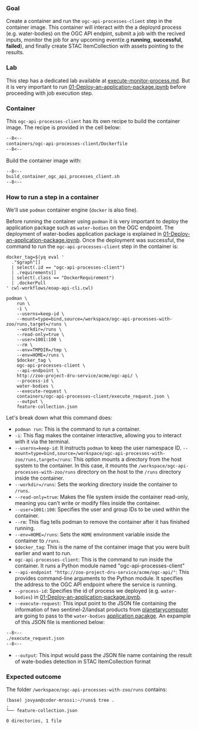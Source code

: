 ### Goal 

Create a container and run the `ogc-api-processes-client` step in the container image. This container will interact with the a deployrd process (e.g. water-bodies) on the OGC API endpint, submit a job with the recived inputs, monitor the job for any upcoming event(e.g **running**, **successful**, **failed**), and finally create STAC ItemCollection with assets pointing to the results. 

### Lab

This step has a dedicated lab available at [execute-monitor-process.md](../execute-monitor-process.md). But it is very important to run [01-Deploy-an-application-package.ipynb](../deploy-application.md) before proceeding with job execution step.

### Container

This `ogc-api-processes-client` has its own recipe to build the container image. The recipe is provided in the cell below:

```dockerfile linenums="1" title="ogc-api-processes-client/Dockerfile"
--8<--
containers/ogc-api-processes-client/Dockerfile
--8<--
```
 
Build the container image with:

```bash linenums="1" title="terminal"
--8<--
build_container_ogc_api_processes_client.sh
--8<--
```

### How to run a step in a container

We'll use `podman` container engine (`docker` is also fine).

Before running the container using `podman` it is very important to deploy the application package such as `water-bodies` on the OGC endpoint. The deployment of water-bodies application package is explained in [01-Deploy-an-application-package.ipynb](../deploy-application.md). Once the deployment was successful, the command to run the `ogc-api-processes-client` step in the container is:

```
docker_tag=$(yq eval '
  ."$graph"[]
  | select(.id == "ogc-api-processes-client")
  | .requirements[]
  | select(.class == "DockerRequirement")
  | .dockerPull
' cwl-workflows/eoap-api-cli.cwl)

podman \
    run \
    -i \
    --userns=keep-id \
    --mount=type=bind,source=/workspace/ogc-api-processes-with-zoo/runs,target=/runs \
    --workdir=/runs \
    --read-only=true \
    --user=1001:100 \
    --rm \
    --env=TMPDIR=/tmp \
    --env=HOME=/runs \
    $docker_tag \
    ogc-api-processes-client \
    --api-endpoint \
    http://zoo-project-dru-service/acme/ogc-api/ \
    --process-id \
    water-bodies \
    --execute-request \
    containers/ogc-api-processes-client/execute_request.json \
    --output \
    feature-collection.json
```

Let's break down what this command does:

* `podman run`: This is the command to run a container.
* `-i`: This flag makes the container interactive, allowing you to interact with it via the terminal.
* `--userns=keep-id`: It instructs `podman` to keep the user namespace ID.
`--mount=type=bind,source=/workspace/ogc-api-processes-with-zoo/runs,target=/runs`: This option mounts a directory from the host system to the container. In this case, it mounts the `/workspace/ogc-api-processes-with-zoo/runs` directory on the host to the `/runs` directory inside the container.
* `--workdir=/runs`: Sets the working directory inside the container to `/runs`.
* `--read-only=true`: Makes the file system inside the container read-only, meaning you can't write or modify files inside the container.
* `--user=1001:100`: Specifies the user and group IDs to be used within the container.
* `--rm`: This flag tells podman to remove the container after it has finished running.
* `--env=HOME=/runs`: Sets the `HOME` environment variable inside the container to `/runs`.
* `$docker_tag`: This is the name of the container image that you were built earlier and want to run.
* `ogc-api-processes-client`: This is the command to run inside the container. It runs a Python module named "ogc-api-processes-client"
* `--api-endpoint "http://zoo-project-dru-service/acme/ogc-api/"`: This provides command-line arguments to the Python module. It specifies the address to the OGC API endpoint where the service is running.
* `--process-id`: Specifies the id of process we deployed (e.g. `water-bodies`) in [01-Deploy-an-application-package.ipynb](../deploy-application.md).
* `--execute-request`: This input point to the JSON file containing the information of two sentinel-2/landsat products from [planetarycomputer](https://planetarycomputer.microsoft.com/api/stac/v1/collections) are going to pass to the `water-bodies` [application pacakge](https://github.com/eoap/mastering-app-package/releases/download/1.1.1/app-water-bodies-cloud-native.1.1.1.cwl). An expample of this JSON file is mentioned below:

```bash linenums="1" title="execute_request.json"
--8<--
./execute_request.json
--8<--
```


* `--output`: This input would pass the JSON file name containing the result of wate-bodies detection in STAC ItemCollection format


### Expected outcome

The folder `/workspace/ogc-api-processes-with-zoo/runs` contains: 

```
(base) jovyan@coder-mrossi:~/runs$ tree .
.
└── feature-collection.json

0 directories, 1 file
```
